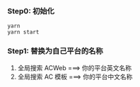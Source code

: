 ### Step0: 初始化

```shell
yarn
yarn start
```

### Step1: 替换为自己平台的名称

1. 全局搜索 ACWeb ===> 你的平台英文名称
2. 全局搜索 AC 模板 ===> 你的平台中文名称
